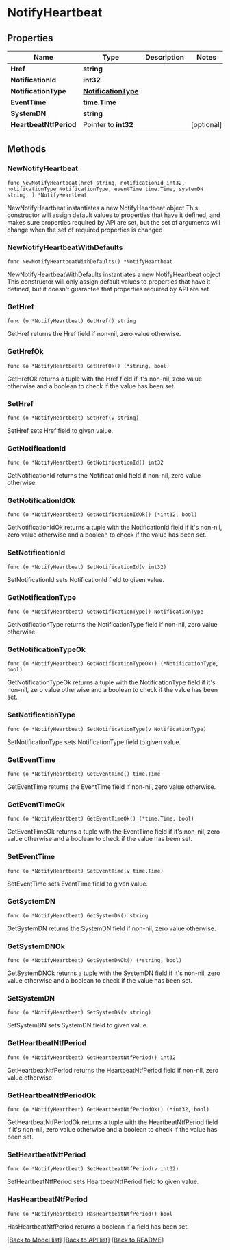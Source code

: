 # NotifyHeartbeat

## Properties

Name | Type | Description | Notes
------------ | ------------- | ------------- | -------------
**Href** | **string** |  | 
**NotificationId** | **int32** |  | 
**NotificationType** | [**NotificationType**](NotificationType.md) |  | 
**EventTime** | **time.Time** |  | 
**SystemDN** | **string** |  | 
**HeartbeatNtfPeriod** | Pointer to **int32** |  | [optional] 

## Methods

### NewNotifyHeartbeat

`func NewNotifyHeartbeat(href string, notificationId int32, notificationType NotificationType, eventTime time.Time, systemDN string, ) *NotifyHeartbeat`

NewNotifyHeartbeat instantiates a new NotifyHeartbeat object
This constructor will assign default values to properties that have it defined,
and makes sure properties required by API are set, but the set of arguments
will change when the set of required properties is changed

### NewNotifyHeartbeatWithDefaults

`func NewNotifyHeartbeatWithDefaults() *NotifyHeartbeat`

NewNotifyHeartbeatWithDefaults instantiates a new NotifyHeartbeat object
This constructor will only assign default values to properties that have it defined,
but it doesn't guarantee that properties required by API are set

### GetHref

`func (o *NotifyHeartbeat) GetHref() string`

GetHref returns the Href field if non-nil, zero value otherwise.

### GetHrefOk

`func (o *NotifyHeartbeat) GetHrefOk() (*string, bool)`

GetHrefOk returns a tuple with the Href field if it's non-nil, zero value otherwise
and a boolean to check if the value has been set.

### SetHref

`func (o *NotifyHeartbeat) SetHref(v string)`

SetHref sets Href field to given value.


### GetNotificationId

`func (o *NotifyHeartbeat) GetNotificationId() int32`

GetNotificationId returns the NotificationId field if non-nil, zero value otherwise.

### GetNotificationIdOk

`func (o *NotifyHeartbeat) GetNotificationIdOk() (*int32, bool)`

GetNotificationIdOk returns a tuple with the NotificationId field if it's non-nil, zero value otherwise
and a boolean to check if the value has been set.

### SetNotificationId

`func (o *NotifyHeartbeat) SetNotificationId(v int32)`

SetNotificationId sets NotificationId field to given value.


### GetNotificationType

`func (o *NotifyHeartbeat) GetNotificationType() NotificationType`

GetNotificationType returns the NotificationType field if non-nil, zero value otherwise.

### GetNotificationTypeOk

`func (o *NotifyHeartbeat) GetNotificationTypeOk() (*NotificationType, bool)`

GetNotificationTypeOk returns a tuple with the NotificationType field if it's non-nil, zero value otherwise
and a boolean to check if the value has been set.

### SetNotificationType

`func (o *NotifyHeartbeat) SetNotificationType(v NotificationType)`

SetNotificationType sets NotificationType field to given value.


### GetEventTime

`func (o *NotifyHeartbeat) GetEventTime() time.Time`

GetEventTime returns the EventTime field if non-nil, zero value otherwise.

### GetEventTimeOk

`func (o *NotifyHeartbeat) GetEventTimeOk() (*time.Time, bool)`

GetEventTimeOk returns a tuple with the EventTime field if it's non-nil, zero value otherwise
and a boolean to check if the value has been set.

### SetEventTime

`func (o *NotifyHeartbeat) SetEventTime(v time.Time)`

SetEventTime sets EventTime field to given value.


### GetSystemDN

`func (o *NotifyHeartbeat) GetSystemDN() string`

GetSystemDN returns the SystemDN field if non-nil, zero value otherwise.

### GetSystemDNOk

`func (o *NotifyHeartbeat) GetSystemDNOk() (*string, bool)`

GetSystemDNOk returns a tuple with the SystemDN field if it's non-nil, zero value otherwise
and a boolean to check if the value has been set.

### SetSystemDN

`func (o *NotifyHeartbeat) SetSystemDN(v string)`

SetSystemDN sets SystemDN field to given value.


### GetHeartbeatNtfPeriod

`func (o *NotifyHeartbeat) GetHeartbeatNtfPeriod() int32`

GetHeartbeatNtfPeriod returns the HeartbeatNtfPeriod field if non-nil, zero value otherwise.

### GetHeartbeatNtfPeriodOk

`func (o *NotifyHeartbeat) GetHeartbeatNtfPeriodOk() (*int32, bool)`

GetHeartbeatNtfPeriodOk returns a tuple with the HeartbeatNtfPeriod field if it's non-nil, zero value otherwise
and a boolean to check if the value has been set.

### SetHeartbeatNtfPeriod

`func (o *NotifyHeartbeat) SetHeartbeatNtfPeriod(v int32)`

SetHeartbeatNtfPeriod sets HeartbeatNtfPeriod field to given value.

### HasHeartbeatNtfPeriod

`func (o *NotifyHeartbeat) HasHeartbeatNtfPeriod() bool`

HasHeartbeatNtfPeriod returns a boolean if a field has been set.


[[Back to Model list]](../README.md#documentation-for-models) [[Back to API list]](../README.md#documentation-for-api-endpoints) [[Back to README]](../README.md)


